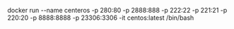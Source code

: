docker run --name centeros -p 280:80 -p 2888:888 -p 222:22 -p 221:21 -p 220:20 -p 8888:8888 -p 23306:3306 -it centos:latest /bin/bash
